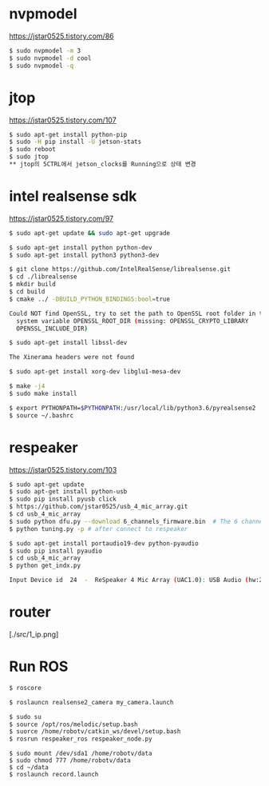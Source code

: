 # nvpmodel

https://jstar0525.tistory.com/86

```bash
$ sudo nvpmodel -m 3
$ sudo nvpmodel -d cool
$ sudo nvpmodel -q
```

# jtop

https://jstar0525.tistory.com/107

```bash
$ sudo apt-get install python-pip
$ sudo -H pip install -U jetson-stats
$ sudo reboot
$ sudo jtop
** jtop의 5CTRL에서 jetson_clocks를 Running으로 상태 변경
```

# intel realsense sdk

https://jstar0525.tistory.com/97

```bash
$ sudo apt-get update && sudo apt-get upgrade​
```
```bash
$ sudo apt-get install python python-dev
$ sudo apt-get install python3 python3-dev
```
```bash
$ git clone https://github.com/IntelRealSense/librealsense.git
$ cd ./librealsense
$ mkdir build
$ cd build
$ cmake ../ -DBUILD_PYTHON_BINDINGS:bool=true
```
```bash
Could NOT find OpenSSL, try to set the path to OpenSSL root folder in the
  system variable OPENSSL_ROOT_DIR (missing: OPENSSL_CRYPTO_LIBRARY
  OPENSSL_INCLUDE_DIR)

$ sudo apt-get install libssl-dev​
```
```bash
The Xinerama headers were not found

$ sudo apt-get install xorg-dev libglu1-mesa-dev​
```
```bash
$ make -j4
$ sudo make install
```
```bash
$ export PYTHONPATH=$PYTHONPATH:/usr/local/lib/python3.6/pyrealsense2
$ source ~/.bashrc
```

# respeaker

https://jstar0525.tistory.com/103

```bash
$ sudo apt-get update
$ sudo apt-get install python-usb
$ sudo pip install pyusb click
$ https://github.com/jstar0525/usb_4_mic_array.git
$ cd usb_4_mic_array
$ sudo python dfu.py --download 6_channels_firmware.bin  # The 6 channels version
$ python tuning.py -p # after connect to respeaker
```
```bash
$ sudo apt-get install portaudio19-dev python-pyaudio
$ sudo pip install pyaudio
$ cd usb_4_mic_array
$ python get_indx.py

Input Device id  24  -  ReSpeaker 4 Mic Array (UAC1.0): USB Audio (hw:2,0)
```

# router

[./src/1_ip.png]


# Run ROS

```bash
$ roscore
```
```bash
$ roslauncn realsense2_camera my_camera.launch
```
```bash
$ sudo su
$ source /opt/ros/melodic/setup.bash
$ suorce /home/robotv/catkin_ws/devel/setup.bash
$ rosrun respeaker_ros respeaker_node.py
```
```
$ sudo mount /dev/sda1 /home/robotv/data
$ sudo chmod 777 /home/robotv/data
$ cd ~/data
$ roslaunch record.launch
